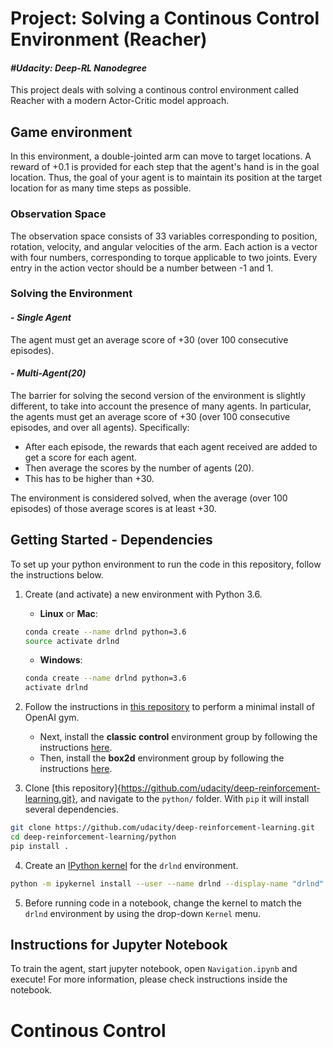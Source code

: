 # Project: Solving a Continous Control Environment (Reacher) 
#### *#Udacity: Deep-RL Nanodegree*

This project deals with solving a continous control environment called Reacher with a modern Actor-Critic model approach. 


## Game environment

In this environment, a double-jointed arm can move to target locations. A reward of +0.1 is provided for each step that the agent's hand is in the goal location. Thus, the goal of your agent is to maintain its position at the target location for as many time steps as possible.

### Observation Space

The observation space consists of 33 variables corresponding to position, rotation, velocity, and angular velocities of the arm. Each action is a vector with four numbers, corresponding to torque applicable to two joints. Every entry in the action vector should be a number between -1 and 1.

### Solving the Environment
#### - *Single Agent*
The agent must get an average score of +30 (over 100 consecutive episodes).

#### - *Multi-Agent(20)*
The barrier for solving the second version of the environment is slightly different, to take into account the presence of many agents. In particular, the agents must get an average score of +30 (over 100 consecutive episodes, and over all agents). Specifically:
- After each episode, the rewards that each agent received are added to get a score for each agent. 
- Then average the scores by the number of agents (20).
- This has to be higher than +30.

The environment is considered solved, when the average (over 100 episodes) of those average scores is at least +30. 

## Getting Started - Dependencies

To set up your python environment to run the code in this repository, follow the instructions below.

1. Create (and activate) a new environment with Python 3.6.

	- __Linux__ or __Mac__: 
    
	```bash
	conda create --name drlnd python=3.6
	source activate drlnd
	```
	- __Windows__: 
    
	```bash
	conda create --name drlnd python=3.6 
	activate drlnd
	```
    
	
2. Follow the instructions in [this repository](https://github.com/openai/gym) to perform a minimal install of OpenAI gym.  
	- Next, install the **classic control** environment group by following the instructions [here](https://github.com/openai/gym#classic-control).
	- Then, install the **box2d** environment group by following the instructions [here](https://github.com/openai/gym#box2d).
	
3. Clone [this repository]{https://github.com/udacity/deep-reinforcement-learning.git}, and navigate to the `python/` folder.  With `pip` it will install several dependencies.
```bash
git clone https://github.com/udacity/deep-reinforcement-learning.git
cd deep-reinforcement-learning/python
pip install .
```

4. Create an [IPython kernel](http://ipython.readthedocs.io/en/stable/install/kernel_install.html) for the `drlnd` environment.  
```bash
python -m ipykernel install --user --name drlnd --display-name "drlnd"
```

5. Before running code in a notebook, change the kernel to match the `drlnd` environment by using the drop-down `Kernel` menu. 

## Instructions for Jupyter Notebook
To train the agent, start jupyter notebook, open `Navigation.ipynb` and execute! For more information, please check instructions inside the notebook.


# Continous Control